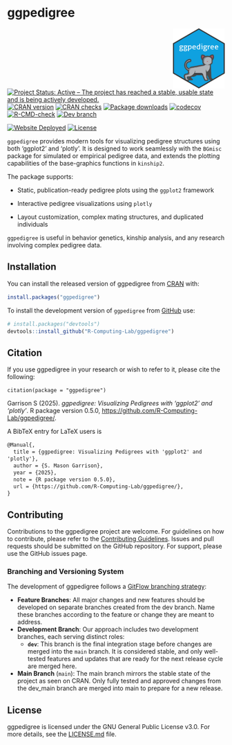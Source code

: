 
<!-- README.md is generated from README.Rmd. Please edit that file -->

# ggpedigree

<!-- badges: start -->

<a href="https://r-computing-lab.github.io/ggpedigree/"><img src="man/figures/hex.png" align="right" height="139" alt="ggpedigree website" /></a>
[![Project Status: Active – The project has reached a stable, usable
state and is being actively
developed.](https://www.repostatus.org/badges/latest/active.svg)](https://www.repostatus.org/#active)
[![CRAN
version](https://www.r-pkg.org/badges/version/ggpedigree)](https://CRAN.R-project.org/package=ggpedigree)
[![CRAN
checks](https://badges.cranchecks.info/worst/ggpedigree.svg)](https://cran.r-project.org/web/checks/check_results_ggpedigree.html)
[![Package
downloads](https://cranlogs.r-pkg.org/badges/grand-total/ggpedigree)](https://cranlogs.r-pkg.org/badges/grand-total/ggpedigree)
[![codecov](https://codecov.io/gh/R-Computing-Lab/ggpedigree/branch/main/graph/badge.svg?token=xXWYDcD9CF)](https://app.codecov.io/gh/R-Computing-Lab/ggpedigree)</br>
[![R-CMD-check](https://github.com/R-Computing-Lab/ggpedigree/actions/workflows/R-CMD-check.yaml/badge.svg)](https://github.com/R-Computing-Lab/ggpedigree/actions/workflows/R-CMD-check.yaml)
[![Dev
branch](https://github.com/R-Computing-Lab/ggpedigree/actions/workflows/R-CMD-devcheck.yaml/badge.svg)](https://github.com/R-Computing-Lab/ggpedigree/actions/workflows/R-CMD-devcheck.yaml)

[![Website
Deployed](https://github.com/R-Computing-Lab/ggpedigree/actions/workflows/pkgdown.yaml/badge.svg)](https://github.com/R-Computing-Lab/ggpedigree/actions/workflows/pkgdown.yaml)
[![License](https://img.shields.io/badge/License-GPL_v3-blue.svg)](https://www.gnu.org/licenses/gpl-3.0.html)

<!-- badges: end -->

`ggpedigree` provides modern tools for visualizing pedigree structures
using both ‘ggplot2’ and ‘plotly’. It is designed to work seamlessly
with the `BGmisc` package for simulated or empirical pedigree data, and
extends the plotting capabilities of the base-graphics functions in
`kinship2`.

The package supports:

- Static, publication-ready pedigree plots using the `ggplot2` framework

- Interactive pedigree visualizations using `plotly`

- Layout customization, complex mating structures, and duplicated
  individuals

`ggpedigree` is useful in behavior genetics, kinship analysis, and any
research involving complex pedigree data.

## Installation

You can install the released version of ggpedigree from
[CRAN](https://cran.r-project.org/) with:

``` r
install.packages("ggpedigree")
```

To install the development version of `ggpedigree` from
[GitHub](https://github.com/) use:

``` r
# install.packages("devtools")
devtools::install_github("R-Computing-Lab/ggpedigree")
```

## Citation

If you use ggpedigree in your research or wish to refer to it, please
cite the following:

    citation(package = "ggpedigree")

Garrison S (2025). *ggpedigree: Visualizing Pedigrees with ‘ggplot2’ and
‘plotly’*. R package version 0.5.0,
<https://github.com/R-Computing-Lab/ggpedigree/>.

A BibTeX entry for LaTeX users is

    @Manual{,
      title = {ggpedigree: Visualizing Pedigrees with 'ggplot2' and 'plotly'},
      author = {S. Mason Garrison},
      year = {2025},
      note = {R package version 0.5.0},
      url = {https://github.com/R-Computing-Lab/ggpedigree/},
    }

## Contributing

Contributions to the ggpedigree project are welcome. For guidelines on
how to contribute, please refer to the [Contributing
Guidelines](https://github.com/R-Computing-Lab/ggpedigree/blob/main/CONTRIBUTING.md).
Issues and pull requests should be submitted on the GitHub repository.
For support, please use the GitHub issues page.

### Branching and Versioning System

The development of ggpedigree follows a [GitFlow branching
strategy](https://tilburgsciencehub.com/topics/automation/version-control/advanced-git/git-branching-strategies/):

- **Feature Branches**: All major changes and new features should be
  developed on separate branches created from the dev branch. Name these
  branches according to the feature or change they are meant to address.
- **Development Branch**: Our approach includes two development
  branches, each serving distinct roles:
  - **`dev`**: This branch is the final integration stage before changes
    are merged into the `main` branch. It is considered stable, and only
    well-tested features and updates that are ready for the next release
    cycle are merged here.
- **Main Branch** (`main`): The main branch mirrors the stable state of
  the project as seen on CRAN. Only fully tested and approved changes
  from the dev_main branch are merged into main to prepare for a new
  release.

## License

ggpedigree is licensed under the GNU General Public License v3.0. For
more details, see the
[LICENSE.md](https://github.com/R-Computing-Lab/ggpedigree/blob/main/LICENSE.md)
file.
